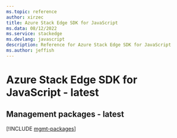 ```yaml
---
ms.topic: reference
author: xirzec
title: Azure Stack Edge SDK for JavaScript
ms.data: 08/12/2022
ms.service: stackedge
ms.devlang: javascript
description: Reference for Azure Stack Edge SDK for JavaScript
ms.author: jeffish
---
```

# Azure Stack Edge SDK for JavaScript - latest

## Management packages - latest
[!INCLUDE [mgmt-packages](stack-edge-mgmt-index.md)]